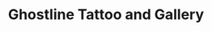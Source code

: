 ---
title: "Ghostline Tattoo and Gallery"
url: /bremerton/ghostline-tattoo-and-gallery/
shop: tattoo
---